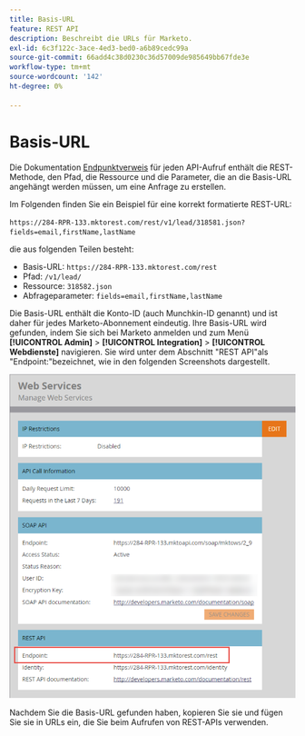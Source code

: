 ```yaml
---
title: Basis-URL
feature: REST API
description: Beschreibt die URLs für Marketo.
exl-id: 6c3f122c-3ace-4ed3-bed0-a6b89cedc99a
source-git-commit: 66add4c38d0230c36d57009de985649bb67fde3e
workflow-type: tm+mt
source-wordcount: '142'
ht-degree: 0%

---
```


# Basis-URL

Die Dokumentation [Endpunktverweis](endpoint-reference.md) für jeden API-Aufruf enthält die REST-Methode, den Pfad, die Ressource und die Parameter, die an die Basis-URL angehängt werden müssen, um eine Anfrage zu erstellen.

Im Folgenden finden Sie ein Beispiel für eine korrekt formatierte REST-URL:

`https://284-RPR-133.mktorest.com/rest/v1/lead/318581.json?fields=email,firstName,lastName`

die aus folgenden Teilen besteht:

- Basis-URL: `https://284-RPR-133.mktorest.com/rest`
- Pfad: `/v1/lead/`
- Ressource: `318582.json`
- Abfrageparameter: `fields=email,firstName,lastName`

Die Basis-URL enthält die Konto-ID (auch Munchkin-ID genannt) und ist daher für jedes Marketo-Abonnement eindeutig. Ihre Basis-URL wird gefunden, indem Sie sich bei Marketo anmelden und zum Menü **[!UICONTROL Admin]** > **[!UICONTROL Integration]** > **[!UICONTROL Webdienste]** navigieren. Sie wird unter dem Abschnitt &quot;REST API&quot;als &quot;Endpoint:&quot;bezeichnet, wie in den folgenden Screenshots dargestellt.

![Basis-URL-Endpunkt der Web-Services](assets/rest-api-base-url-web-services.png)

Nachdem Sie die Basis-URL gefunden haben, kopieren Sie sie und fügen Sie sie in URLs ein, die Sie beim Aufrufen von REST-APIs verwenden.
